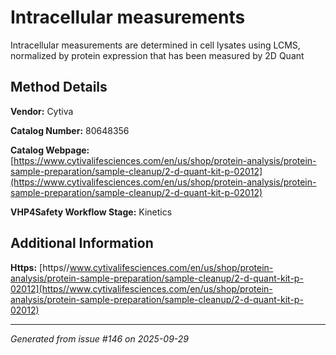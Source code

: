 # Intracellular measurements

Intracellular measurements are determined in cell lysates using LCMS, normalized by protein expression that has been measured by 2D Quant

## Method Details

**Vendor:** Cytiva

**Catalog Number:** 80648356

**Catalog Webpage:** [https://www.cytivalifesciences.com/en/us/shop/protein-analysis/protein-sample-preparation/sample-cleanup/2-d-quant-kit-p-02012](https://www.cytivalifesciences.com/en/us/shop/protein-analysis/protein-sample-preparation/sample-cleanup/2-d-quant-kit-p-02012)

**VHP4Safety Workflow Stage:** Kinetics

## Additional Information

**Https:** [https//www.cytivalifesciences.com/en/us/shop/protein-analysis/protein-sample-preparation/sample-cleanup/2-d-quant-kit-p-02012](https//www.cytivalifesciences.com/en/us/shop/protein-analysis/protein-sample-preparation/sample-cleanup/2-d-quant-kit-p-02012)

---

*Generated from issue #146 on 2025-09-29*
